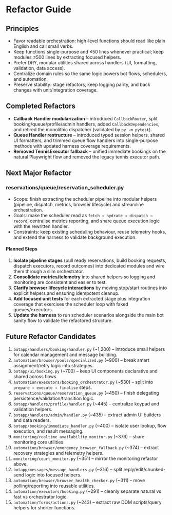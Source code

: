 # Refactor Guide

## Principles
- Favor readable orchestration: high-level functions should read like plain English and call small verbs.
- Keep functions single-purpose and ≤50 lines whenever practical; keep modules ≤500 lines by extracting focused helpers.
- Prefer DRY, modular utilities shared across handlers (UI, formatting, validation, data access).
- Centralize domain rules so the same logic powers bot flows, schedulers, and automation.
- Preserve stability: stage refactors, keep logging parity, and back changes with unit/integration coverage.

## Completed Refactors

- **Callback Handler modularization** – introduced `CallbackRouter`, split booking/queue/profile/admin handlers, added `CallbackDependencies`, and retired the monolithic dispatcher (validated by `py -m pytest`).
- **Queue Handler restructure** – introduced typed session helpers, shared UI formatters, and trimmed queue flow handlers into single-purpose methods with updated harness coverage requirements.
- **Removed TennisExecutor fallback** – unified immediate bookings on the natural Playwright flow and removed the legacy tennis executor path.

## Next Major Refactor

### reservations/queue/reservation_scheduler.py
- Scope: finish extracting the scheduler pipeline into modular helpers (pipeline, dispatch, metrics, browser lifecycle) and streamline orchestration.
- Goals: make the scheduler read as `fetch → hydrate → dispatch → record`, centralise metrics reporting, and share queue execution logic with the rewritten handler.
- Constraints: keep existing scheduling behaviour, reuse telemetry hooks, and extend the harness to validate background execution.

#### Planned Steps
1. **Isolate pipeline stages** (pull ready reservations, build booking requests, dispatch executors, record outcomes) into dedicated modules and wire them through a slim orchestrator.
2. **Consolidate metrics/telemetry** into shared helpers so logging and monitoring are consistent and easier to test.
3. **Clarify browser lifecycle interactions** by moving stop/start routines into explicit helpers and ensuring idempotent cleanup.
4. **Add focused unit tests** for each extracted stage plus integration coverage that exercises the scheduler loop with faked queues/executors.
5. **Update the harness** to run scheduler scenarios alongside the main bot sanity flow to validate the refactored structure.

## Future Refactor Candidates

1. `botapp/handlers/booking/handler.py` (~1,200) – introduce small helpers for calendar management and message building.
2. `automation/browser/pools/specialized.py` (~900) – break smart assignment/retry logic into strategies.
3. `botapp/ui/booking.py` (~700) – keep UI components declarative and shared across flows.
4. `automation/executors/booking_orchestrator.py` (~530) – split into `prepare → execute → finalise` steps.
5. `reservations/queue/reservation_queue.py` (~450) – finish delegating persistence/validation/transition logic.
6. `botapp/handlers/profile/handler.py` (~445) – centralize keypad and validation helpers.
7. `botapp/handlers/admin/handler.py` (~435) – extract admin UI builders and data readers.
8. `botapp/booking/immediate_handler.py` (~400) – isolate user lookup, flow execution, and result messaging.
9. `monitoring/realtime_availability_monitor.py` (~376) – share monitoring core utilities.
10. `automation/browser/emergency_browser_fallback.py` (~374) – extract recovery strategies and telemetry helpers.
11. `monitoring/court_monitor.py` (~351) – mirror the monitoring refactor above.
12. `botapp/messages/message_handlers.py` (~316) – split reply/edit/chunked-send logic into focused helpers.
13. `automation/browser/browser_health_checker.py` (~311) – move polling/reporting into reusable utilities.
14. `automation/executors/booking.py` (~291) – cleanly separate natural vs fast vs orchestrator logic.
15. `automation/forms/actions.py` (~243) – extract raw DOM scripts/query helpers for shorter functions.
